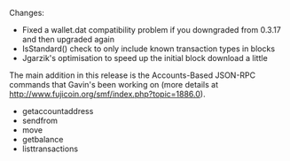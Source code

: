 Changes:
* Fixed a wallet.dat compatibility problem if you downgraded from 0.3.17 and then upgraded again
* IsStandard() check to only include known transaction types in blocks
* Jgarzik's optimisation to speed up the initial block download a little

The main addition in this release is the Accounts-Based JSON-RPC commands that Gavin's been working on (more details at http://www.fujicoin.org/smf/index.php?topic=1886.0).  
* getaccountaddress
* sendfrom
* move
* getbalance
* listtransactions
